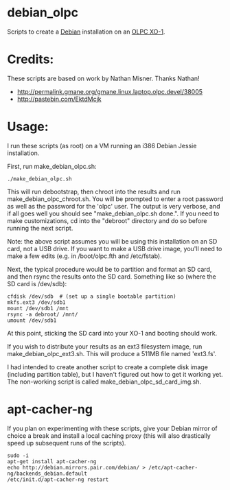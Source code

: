 # debian_olpc

Scripts to create a [Debian](https://en.wikipedia.org/wiki/Debian) installation on an [OLPC XO-1](https://en.wikipedia.org/wiki/OLPC_XO).

# Credits:

These scripts are based on work by Nathan Misner.  Thanks Nathan!

* http://permalink.gmane.org/gmane.linux.laptop.olpc.devel/38005
* http://pastebin.com/EktdMcjk

# Usage:

I run these scripts (as root) on a VM running an i386 Debian Jessie installation.

First, run make_debian_olpc.sh:
```
./make_debian_olpc.sh
```

This will run debootstrap, then chroot into the results and run make_debian_olpc_chroot.sh.  You will be prompted to enter a root password as well as the password for the 'olpc' user.  The output is very verbose, and if all goes well you should see "make_debian_olpc.sh done.".  If you need to make customizations, cd into the "debroot" directory and do so before running the next script.

Note: the above script assumes you will be using this installation on an SD card, not a USB drive.  If you want to make a USB drive image, you'll need to make a few edits (e.g. in /boot/olpc.fth and /etc/fstab). 

Next, the typical procedure would be to partition and format an SD card, and then rsync the results onto the SD card.  Something like so (where the SD card is /dev/sdb):

```
cfdisk /dev/sdb  # (set up a single bootable partition)
mkfs.ext3 /dev/sdb1
mount /dev/sdb1 /mnt
rsync -a debroot/ /mnt/
umount /dev/sdb1
```

At this point, sticking the SD card into your XO-1 and booting should work.

If you wish to distribute your results as an ext3 filesystem image, run make_debian_olpc_ext3.sh.  This will produce a 511MB file named 'ext3.fs'.

I had intended to create another script to create a complete disk image (including partition table), but I haven't figured out how to get it working yet.  The non-working script is called make_debian_olpc_sd_card_img.sh.

# apt-cacher-ng

If you plan on experimenting with these scripts, give your Debian mirror of choice a break and install a local caching proxy (this will also drastically speed up subsequent runs of the scripts).

```
sudo -i
apt-get install apt-cacher-ng
echo http://debian.mirrors.pair.com/debian/ > /etc/apt-cacher-ng/backends_debian.default
/etc/init.d/apt-cacher-ng restart
```
